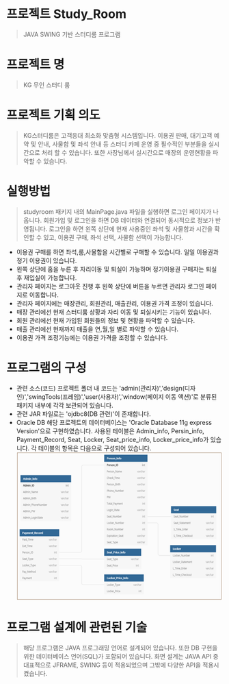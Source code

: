 # 프로젝트 Study_Room
>JAVA SWING 기반 스터디룸 프로그램

# 프로젝트 명
>KG 무인 스터디 룸

# 프로젝트 기획 의도

 >KG스터디룸은 고객응대 최소화 맞춤형 시스템입니다. 이용권 판매, 대기고객 예약 및 안내, 사물함 및 좌석 안내 등 스터디 카페 운영 중 필수적인 부분들을 실시간으로 처리 할 수 있습니다. 또한 사장님께서 실시간으로 매장의 운영현황을 파악할 수 있습니다. 

# 실행방법
> studyroom 패키지 내의 MainPage.java 파일을 실행하면 로그인 페이지가 나옵니다. 
회원가입 및 로그인을 하면 DB 데이터와 연결되어 동시적으로 정보가 반영됩니다. 로그인을 하면 
왼쪽 상단에 현재 사용중인 좌석 및 사물함과 시간을 확인할 수 있고, 이용권 구매, 좌석 선택, 사물함 선택이 가능합니다.
* 이용권 구매를 하면 좌석,룸,사물함을 시간별로 구매할 수 있습니다. 일일 이용권과 정기 이용권이 있습니다.
* 왼쪽 상단에 홈을 누른 후 자리이동 및 퇴실이 가능하며 정기이용권 구매자는 퇴실 후 재입실이 가능합니다.
* 관리자 페이지는 로그아웃 진행 후 왼쪽 상단에 버튼을 누르면 관리자 로그인 페이지로 이동합니다.
* 관리자 페이지에는 매장관리, 회원관리, 매출관리, 이용권 가격 조정이 있습니다.
* 매장 관리에선 현재 스터디룸 상황과 자리 이동 및 퇴실시키는 기능이 있습니다.
* 회원 관리에선 현재 가입된 회원들의 정보 및 현황을 파악할 수 있습니다.
* 매출 관리에선 현재까지 매출을 연,월,일 별로 파악할 수 있습니다.
* 이용권 가격 조정기능에는 이용권 가격을 조정할 수 있습니다.

# 프로그램의 구성
* 관련 소스(코드) 프로젝트 폴더 내 코드는 'admin(관리자)','design(디자인)','swingTools(프레임)','user(사용자)','window(페이지 이동 액션)'로 분류된 패키지 내부에 각각 보관되어 있습니다.
* 관련 JAR 파일로는 'ojdbc8(DB 관련)'이 존재합니다.
* Oracle DB 해당 프로젝트의 데이터베이스는 'Oracle Database 11g express Version'으로 구현하였습니다. 사용된 테이블은 Admin_info, Persin_info, Payment_Record, Seat, Locker, Seat_price_info, Locker_price_info가 있습니다.
각 테이블의 항목은 다음으로 구성되어 있습니다.
![image](./image/db.png)
# 프로그램 설계에 관련된 기술
>  해당 프로그램은 JAVA 프로그래밍 언어로 설계되어 있습니다. 또한 DB 구현을 위한 데이터베이스 언어(SQL)가 포함되어 있습니다. 화면 설계는 JAVA API 중 대표적으로 JFRAME, SWING 등이 적용되었으며 그밖에 다양한 API을 적용시켰습니다.








